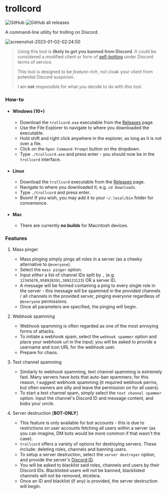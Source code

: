 # trollcord

![GitHub](https://img.shields.io/github/license/jibstack64/trollcord)
![GitHub all releases](https://img.shields.io/github/downloads/jibstack64/trollcord/total)

A command-line utility for trolling on Discord.

![screenshot-2023-01-02-02:24:50](https://user-images.githubusercontent.com/107510599/210191332-a20167e6-6182-43e7-9d07-1f888761ae48.png)

> Using this tool is **likely to get you banned from Discord**. It could be considered a modified client or form of [self-botting](https://support.discord.com/hc/en-us/articles/115002192352-Automated-user-accounts-self-bots-) under Discord terms of service.
>
> This tool is designed to be *feature-rich*, not cloak your client from potential Discord suspicion.
>
> I am **not** responsible for what you decide to do with this tool.

### How-to

- #### **Windows (10+)**
    - Download the `trollcord.exe` executable from the [Releases](https://github.com/jibstack64/trollcord/releases) page.
    - Use the File Explorer to navigate to where you downloaded the executable.
    - Hold shift and right click anywhere in the explorer, as long as it is not over a file.
    - Click on the `Open Command Prompt` button on the dropdown.
    - Type `./trollcord.exe` and press enter - you should now be in the `trollcord` interface.
- #### **Linux**
    - Download the `trollcord` executable from the [Releases](https://github.com/jibstack64/trollcord/releases) page.
    - Navigate to where you downloaded it; e.g. `cd Downloads`.
    - Type `./trollcord` and press enter.
    - Boom! If you wish, you may add it to your `~/.local/bin` folder for convenience.
- #### **Mac**
  - There are currently **no builds** for Macintosh devices.

### Features
1. Mass pinger
    - Mass pinging simply pings all roles in a server (as a cheeky alternative to `@everyone`).
    - Select the `mass pinger` option.
    - Input *either* a list of channel IDs split by `,` (e.g. `12345678,958928391,389123123`) OR a server ID.
    - A message will be formed containing a ping to every single role in the server - this message will be spammed in the provided channels / all channels in the provided server, pinging everyone regardless of `@everyone` permissions.
    - Once all parameters are specified, the pinging will begin.

2. Webhook spamming
    - Webhook spamming is often regarded as one of the most annoying forms of attacks.
    - To initiate a webhook spam, select the `webhook spammer` option and place your webhook url in the input; you will be asked to provide a username and icon URL for the webhook user.
    - Prepare for chaos.

3. Text channel spamming
    - Similarly to webhook spamming, text channel spamming is extremely fast. Many servers have bots that auto-ban spammers; for this reason, I suggest webhook spamming (it required webhook perms, but often owners are silly and leave the permission on for all users).
    - To start a text channel spam, simply select the `text channel spammer` option. Input the channel's Discord ID and message content, and bobs your uncle.

4. Server destruction [**BOT-ONLY**]
    - This feature is only available for bot accounts - this is due to restrictions on user accounts fetching all users within a server (as you can imagine, DM bots would be more common if that wasn't the case).
    - `trollcord` offers a variety of options for destroying servers. These include: deleting roles, channels and banning users.
    - To setup a server destruction, select the `server destroyer` option, and provide the server's [Discord ID](https://www.remote.tools/remote-work/how-to-find-discord-id).
    - You will be asked to blacklist said roles, channels and users by their Discord IDs. Blacklisted users will not be banned, blacklisted channels will not be removed, etcetera.
    - Once an ID and blacklist (if any) is provided, the server destruction will begin.

